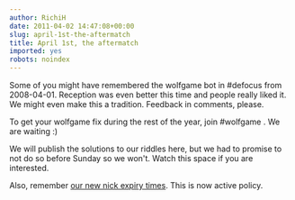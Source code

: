 ```yaml
---
author: RichiH
date: 2011-04-02 14:47:08+00:00
slug: april-1st-the-aftermatch
title: April 1st, the aftermatch
imported: yes
robots: noindex
---
```

Some of you might have remembered the wolfgame bot in #defocus from 2008-04-01. Reception was even better this time and people really liked it. We might even make this a tradition. Feedback in comments, please.

To get your wolfgame fix during the rest of the year, join #wolfgame . We are waiting :)

We will publish the solutions to our riddles here, but we had to promise to not do so before Sunday so we won't. Watch this space if you are interested.

Also, remember [our new nick expiry times](http://blog.trumpnode.net/2011/03/change-in-nick-expiry-times/). This is now active policy.
